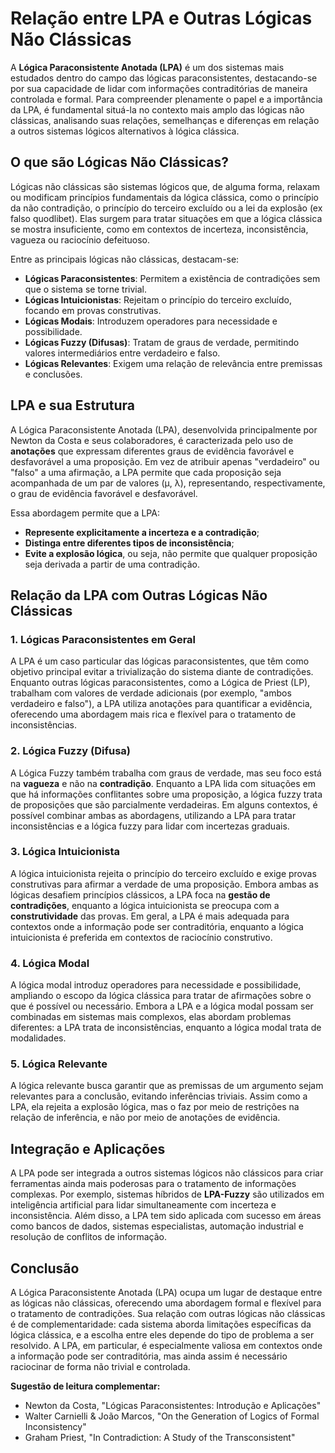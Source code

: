 
# Relação entre LPA e Outras Lógicas Não Clássicas

A **Lógica Paraconsistente Anotada (LPA)** é um dos sistemas mais estudados dentro do campo das lógicas paraconsistentes, destacando-se por sua capacidade de lidar com informações contraditórias de maneira controlada e formal. Para compreender plenamente o papel e a importância da LPA, é fundamental situá-la no contexto mais amplo das lógicas não clássicas, analisando suas relações, semelhanças e diferenças em relação a outros sistemas lógicos alternativos à lógica clássica.

## O que são Lógicas Não Clássicas?

Lógicas não clássicas são sistemas lógicos que, de alguma forma, relaxam ou modificam princípios fundamentais da lógica clássica, como o princípio da não contradição, o princípio do terceiro excluído ou a lei da explosão (ex falso quodlibet). Elas surgem para tratar situações em que a lógica clássica se mostra insuficiente, como em contextos de incerteza, inconsistência, vagueza ou raciocínio defeituoso.

Entre as principais lógicas não clássicas, destacam-se:

- **Lógicas Paraconsistentes**: Permitem a existência de contradições sem que o sistema se torne trivial.
- **Lógicas Intuicionistas**: Rejeitam o princípio do terceiro excluído, focando em provas construtivas.
- **Lógicas Modais**: Introduzem operadores para necessidade e possibilidade.
- **Lógicas Fuzzy (Difusas)**: Tratam de graus de verdade, permitindo valores intermediários entre verdadeiro e falso.
- **Lógicas Relevantes**: Exigem uma relação de relevância entre premissas e conclusões.

## LPA e sua Estrutura

A Lógica Paraconsistente Anotada (LPA), desenvolvida principalmente por Newton da Costa e seus colaboradores, é caracterizada pelo uso de **anotações** que expressam diferentes graus de evidência favorável e desfavorável a uma proposição. Em vez de atribuir apenas "verdadeiro" ou "falso" a uma afirmação, a LPA permite que cada proposição seja acompanhada de um par de valores (μ, λ), representando, respectivamente, o grau de evidência favorável e desfavorável.

Essa abordagem permite que a LPA:

- **Represente explicitamente a incerteza e a contradição**;
- **Distinga entre diferentes tipos de inconsistência**;
- **Evite a explosão lógica**, ou seja, não permite que qualquer proposição seja derivada a partir de uma contradição.

## Relação da LPA com Outras Lógicas Não Clássicas

### 1. Lógicas Paraconsistentes em Geral

A LPA é um caso particular das lógicas paraconsistentes, que têm como objetivo principal evitar a trivialização do sistema diante de contradições. Enquanto outras lógicas paraconsistentes, como a Lógica de Priest (LP), trabalham com valores de verdade adicionais (por exemplo, "ambos verdadeiro e falso"), a LPA utiliza anotações para quantificar a evidência, oferecendo uma abordagem mais rica e flexível para o tratamento de inconsistências.

### 2. Lógica Fuzzy (Difusa)

A Lógica Fuzzy também trabalha com graus de verdade, mas seu foco está na **vagueza** e não na **contradição**. Enquanto a LPA lida com situações em que há informações conflitantes sobre uma proposição, a lógica fuzzy trata de proposições que são parcialmente verdadeiras. Em alguns contextos, é possível combinar ambas as abordagens, utilizando a LPA para tratar inconsistências e a lógica fuzzy para lidar com incertezas graduais.

### 3. Lógica Intuicionista

A lógica intuicionista rejeita o princípio do terceiro excluído e exige provas construtivas para afirmar a verdade de uma proposição. Embora ambas as lógicas desafiem princípios clássicos, a LPA foca na **gestão de contradições**, enquanto a lógica intuicionista se preocupa com a **construtividade** das provas. Em geral, a LPA é mais adequada para contextos onde a informação pode ser contraditória, enquanto a lógica intuicionista é preferida em contextos de raciocínio construtivo.

### 4. Lógica Modal

A lógica modal introduz operadores para necessidade e possibilidade, ampliando o escopo da lógica clássica para tratar de afirmações sobre o que é possível ou necessário. Embora a LPA e a lógica modal possam ser combinadas em sistemas mais complexos, elas abordam problemas diferentes: a LPA trata de inconsistências, enquanto a lógica modal trata de modalidades.

### 5. Lógica Relevante

A lógica relevante busca garantir que as premissas de um argumento sejam relevantes para a conclusão, evitando inferências triviais. Assim como a LPA, ela rejeita a explosão lógica, mas o faz por meio de restrições na relação de inferência, e não por meio de anotações de evidência.

## Integração e Aplicações

A LPA pode ser integrada a outros sistemas lógicos não clássicos para criar ferramentas ainda mais poderosas para o tratamento de informações complexas. Por exemplo, sistemas híbridos de **LPA-Fuzzy** são utilizados em inteligência artificial para lidar simultaneamente com incerteza e inconsistência. Além disso, a LPA tem sido aplicada com sucesso em áreas como bancos de dados, sistemas especialistas, automação industrial e resolução de conflitos de informação.

## Conclusão

A Lógica Paraconsistente Anotada (LPA) ocupa um lugar de destaque entre as lógicas não clássicas, oferecendo uma abordagem formal e flexível para o tratamento de contradições. Sua relação com outras lógicas não clássicas é de complementaridade: cada sistema aborda limitações específicas da lógica clássica, e a escolha entre eles depende do tipo de problema a ser resolvido. A LPA, em particular, é especialmente valiosa em contextos onde a informação pode ser contraditória, mas ainda assim é necessário raciocinar de forma não trivial e controlada.


**Sugestão de leitura complementar:**
- Newton da Costa, "Lógicas Paraconsistentes: Introdução e Aplicações"
- Walter Carnielli & João Marcos, "On the Generation of Logics of Formal Inconsistency"
- Graham Priest, "In Contradiction: A Study of the Transconsistent"

